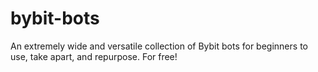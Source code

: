 # bybit-bots
An extremely wide and versatile collection of Bybit bots for beginners to use, take apart, and repurpose. For free!
